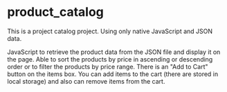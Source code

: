 # product_catalog

This is a project catalog project.
Using only native JavaScript and JSON data. 

JavaScript to retrieve the product data from the JSON file and display it on the page. Able to sort the products by price in ascending or descending order or  to filter the products by price range.
There is an "Add to Cart" button on the items box. You can add items to the cart (there are stored in local storage) and also can remove items from the cart.



